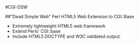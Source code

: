 #CGI-DSW

##"Dead Simple Web"
Perl HTML5 Web Extension to CGI::Base 
- Extremely lightweight HTML5 web framework
- Extend Perls' CGI::base 
- Include HTML5 DOCTYPE and W3C validated output.
